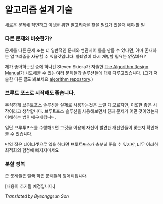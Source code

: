 # 알고리즘 설계 기술

새로운 문제에 직면하고 이것을 위한 알고리즘을 찾을 필요가 있을때 해야 할 일

### 다른 문제와 비슷한가?

문제를 다른 문제 또는 더 일반적인 문제와 연관지어 틀을 만들 수 있다면, 아마 존재하는 알고리즘을 사용할 수 있을것입니다. 쓸데없이 다시 개발할 필요는 없잖아요?

제가 좋아하는것 중에 하나인 Steven Skiena가 저술한 [The Algorithm Design Manual](http://www.algorist.com)가 시도해볼 수 있는 여러 문제들과 솔루션들에 대해 다루고있습니다. (그가 저술한 다른 글도 봐보세요 [algorithm repository](http://www3.cs.stonybrook.edu/~algorith/).)

### 브루트 포스로 시작해도 좋습니다.

무식하게 브루트포스 솔루션을 실제로 사용하는것은 느릴 지 모르지만, 이또한 좋은 시작이라고 생각합니다. 브루트포스 솔루션을 사용해보면서 진짜 문제가 어떤 것이었는지 이해하는 법을 배우게됩니다.

일단 브루투포스를 수행해보면 그것을 이용해 자신이 발견한 개선안들이 맞는지 확인해 볼 수 있습니다.

만약 작은 데이터셋으로 일을 한다면 브루트포스가 충분히 좋을 수 있지만, 너무 이러한 최적화의 함정에 빠지지마세요

### 분할 정복

큰 문제들은 결국 작은 문제들의 덩어리입니다.

[내용이 추가될 예정입니다.]


*Translated by Byeonggeun Son*
